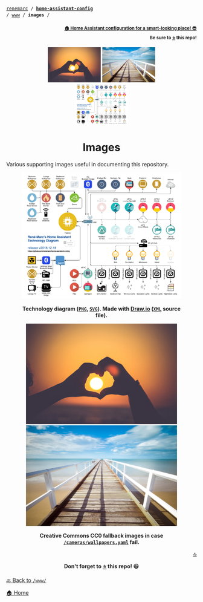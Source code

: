 <!-- Header -->
[link-profile]:https://github.com/renemarc
[link-repo]:https://github.com/renemarc/home-assistant-config

<a name="top"></a>
<code>[renemarc][link-profile] / **[home-assistant-config][link-repo]** / [www](..) / **images** /</code>

<p align="right"><sub><strong><a href="https://github.com/renemarc/home-assistant-config">🏠 Home Assistant configuration for a smart-looking place! 😎</a><br>Be sure to <a href="#" title="star">⭐️</a> this repo!</strong></sub></p>

<!-- Hero -->
<figure>
    <div align="center">
        <a href="#images" title="Images"><img src="wallpaper-1.jpg" alt="Default wallpaper 1" width="140"></a>
        <a href="#images" title="Images"><img src="wallpaper-2.jpg" alt="Default wallpaper 2" width="140"></a>
        <a href="#images" title="Images"><img src="technology-diagram.png" alt="Home Assistant technology diagram" width="140"></a>
    </div>
</figure>

<h1 align="center">Images</h1>

Various supporting images useful in documenting this repository.

<div align="center">
    <figure>
        <div>
            <img src="technology-diagram.png" alt="Home Assistant technology diagram">
        </div>
        <figcaption>
            <p><strong>Technology diagram (<a href="technology-diagram.png"><code>PNG</code></a>, <a href="technology-diagram.svg"><code>SVG</code></a>). Made with <a href="https://www.draw.io/?title=Home%20Assistant%20Technology%20Diagram.xml#Uhttps%3A%2F%2Fgithub.com%2Frenemarc%2Fhome-assistant-config%2Fraw%2Fmaster%2Fwww%2Fimages%2Ftechnology-diagram.xml">Draw.io</a> (<a href="technology-diagram.xml"><code>XML</code></a> source file).</strong></p>
        </figcaption>
    </figure>
</div>

<div align="center">
    <figure>
        <div>
            <img src="wallpaper-1.jpg" alt="Default wallpaper 1" width="400">
            <img src="wallpaper-2.jpg" alt="Default wallpaper 2" width="400">
        </div>
        <figcaption>
            <p><strong>Creative Commons CC0 fallback images in case <a href="../../cameras/wallpapers.yaml"><code>/cameras/wallpapers.yaml</code></a> fail.</strong></p>
        </figcaption>
    </figure>
</div>

<!-- Footer -->
<p align="right"><a href="#top" title="Back to top">🔝</a></p>

<p align="center"><strong>Don't forget to <a href="#" title="star">⭐️</a> this repo! 😃</strong></p>

[🔙 Back to `/www/`](../)

[🏠 Home][link-repo]
